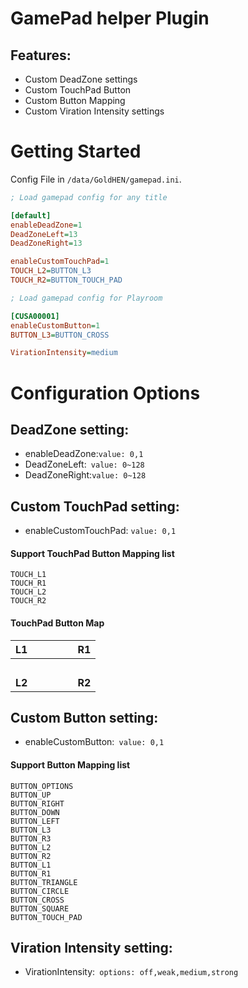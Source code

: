 # GamePad helper Plugin

## Features:
- Custom DeadZone settings
- Custom TouchPad Button
- Custom Button Mapping
- Custom Viration Intensity settings

# Getting Started
Config File in `/data/GoldHEN/gamepad.ini`.

```ini
; Load gamepad config for any title

[default]
enableDeadZone=1
DeadZoneLeft=13
DeadZoneRight=13

enableCustomTouchPad=1
TOUCH_L2=BUTTON_L3
TOUCH_R2=BUTTON_TOUCH_PAD

; Load gamepad config for Playroom

[CUSA00001]
enableCustomButton=1
BUTTON_L3=BUTTON_CROSS

VirationIntensity=medium
```

# Configuration Options
## DeadZone setting:
- enableDeadZone:`value: 0,1`
- DeadZoneLeft:` value: 0~128`
- DeadZoneRight:`value: 0~128`

## Custom TouchPad setting:
- enableCustomTouchPad:  `value: 0,1`
#### Support TouchPad Button Mapping list
```
TOUCH_L1
TOUCH_R1
TOUCH_L2
TOUCH_R2
```

#### TouchPad Button Map

| **L1**  | &emsp;&emsp;&emsp;  | **R1** |
| :------------: | :------------: | :------------: |
| &emsp;  | &emsp;  | &emsp;  | 
|  **L2** | &emsp;&emsp;&emsp;  | **R2**  |



## Custom Button setting:
- enableCustomButton:` value: 0,1`
#### Support Button Mapping list
```
BUTTON_OPTIONS
BUTTON_UP
BUTTON_RIGHT
BUTTON_DOWN
BUTTON_LEFT
BUTTON_L3
BUTTON_R3
BUTTON_L2
BUTTON_R2
BUTTON_L1
BUTTON_R1
BUTTON_TRIANGLE
BUTTON_CIRCLE
BUTTON_CROSS
BUTTON_SQUARE
BUTTON_TOUCH_PAD
```

## Viration Intensity setting:
- VirationIntensity:` options: off,weak,medium,strong`

